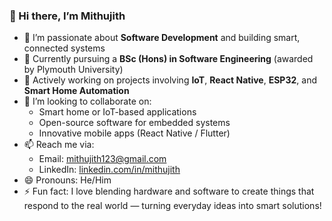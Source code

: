 ### 👋 Hi there, I’m Mithujith

- 👀 I’m passionate about **Software Development** and building smart, connected systems  
- 🌱 Currently pursuing a **BSc (Hons) in Software Engineering** (awarded by Plymouth University)  
- 💼 Actively working on projects involving **IoT**, **React Native**, **ESP32**, and **Smart Home Automation**  
- 💞️ I’m looking to collaborate on:  
  - Smart home or IoT-based applications  
  - Open-source software for embedded systems  
  - Innovative mobile apps (React Native / Flutter)  
- 📫 Reach me via:  
  - Email: mithujith123@gmail.com  
  - LinkedIn: [linkedin.com/in/mithujith](https://www.linkedin.com/in/mithujith)  
- 😄 Pronouns: He/Him  
- ⚡ Fun fact: I love blending hardware and software to create things that respond to the real world — turning everyday ideas into smart solutions!

<!---
mithujith/mithujith is a ✨ special ✨ repository because its `README.md` (this file) appears on your GitHub profile.
You can click the Preview link to take a look at your changes.
--->
